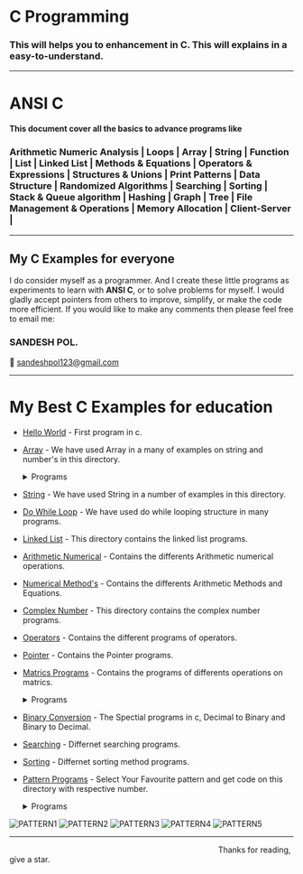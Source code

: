 # <h1><b>C Programming</b></h1>

<h3>This will helps you to enhancement in C. This will explains in a easy-to-understand.</h3>
<hr>

# ANSI C 

<h4> This document cover all the basics to advance programs like  </h4> 
<h3>
Arithmetic Numeric Analysis | Loops | Array | String | Function | List | Linked List | Methods & Equations | Operators & Expressions | Structures & Unions | Print Patterns | Data Structure | Randomized Algorithms | Searching | Sorting | Stack & Queue algorithm | Hashing | Graph | Tree | File Management & Operations | Memory Allocation | Client-Server |</h3>
<hr>

<h2>My C Examples for everyone </h2>

I do consider myself as a programmer. And I create these little programs as experiments to learn with <b>ANSI C</b>, or to solve problems for myself. 
I would gladly accept pointers from others to improve, simplify, or make the code more efficient. If you would like to make any comments then please feel free to email me:

<h3><b>SANDESH POL.</b></h3>

:email: sandeshpol123@gmail.com
<hr>

# My Best C Examples for education

- [Hello World](https://github.com/codewithsandy/C/blob/master/01.%20Hello%20World.c) - First program in c.
- [Array](https://github.com/codewithsandy/C/tree/master/Array) - We have used Array in a many of examples on string and number's in this directory.
   <details><summary> Programs</summary>
   
   - [1](https://github.com/codewithsandy/C/blob/master/Array/57.%20Add%20'n'%20numbers%20using%20array.c) - Add 'n' numbers using array.
   - [2](https://github.com/codewithsandy/C/blob/master/Array/104.%20%20palindrome%20of%20word%20using%20array.c) - Program to check the palindrome of word using array.
   - [3](https://github.com/codewithsandy/C/blob/master/Array/111.%20Arrange%20array%20in%20ascending%20order.c) - Program to arrange array numbers in ascending order.
   - [4](https://github.com/codewithsandy/C/blob/master/Array/113.%20Delete%20an%20element%20from%20array.c) - Program to delete an element from array.
   - [5](https://github.com/codewithsandy/C/blob/master/Array/117.%20Largest%20and%20Smallest%20number%20in%20array.c) - Program to find Largest and Smallest number in array.
   - [6](https://github.com/codewithsandy/C/blob/master/Array/118.%20reverse%20the%20array.c) - Program to reverse the array. <!-- 118 -->
   - [7](https://github.com/codewithsandy/C/blob/master/Array/119.%20insert%20an%20element%20in%20array.c) - Program to insert an element in array. <!-- 119 -->
   - [8](https://github.com/codewithsandy/C/blob/master/Array/114.%20Delete%20number%20from%20array.c) - Program to delete given number from array. <!-- 114 -->
 

- [String](https://github.com/codewithsandy/C/tree/master/String) - We have used String in a number of examples in this directory.
- [Do While Loop](https://github.com/codewithsandy/C/tree/master/Loop) - We have used do while looping structure in many programs.
- [Linked List](https://github.com/codewithsandy/C/graphs/traffic) - This directory contains the linked list programs.

- [Arithmetic Numerical](https://github.com/codewithsandy/C/tree/master/Arithmetic%20Numerical) - Contains the differents Arithmetic numerical operations.
- [Numerical Method's](https://github.com/codewithsandy/C/tree/master/Numerical%20Method's) - Contains the differents Arithmetic Methods and Equations.
- [Complex Number](https://github.com/codewithsandy/C/tree/master/Complex%20Number) - This directory contains the complex number programs.
- [Operators](https://github.com/codewithsandy/C/tree/master/Operators) - Contains the different programs of operators.
 
- [Pointer](https://github.com/codewithsandy/C/tree/master/Pointer) - Contains the Pointer programs.
- [Matrics Programs](https://github.com/codewithsandy/C/tree/master/Matrix) - Contains the programs of differents operations on matrics.
    <details><summary> Programs</summary>
   
   - [1](https://github.com/codewithsandy/C/blob/master/Matrix/110.%20Add%20two%20matrix.c) - Program to add two matrix.
   - [2](https://github.com/codewithsandy/C/blob/master/Matrix/112.%20matrix%20is%20sparse%20or%20not.c) - Program to check whether the matrix is sparse matrix or not.
   - [3](https://github.com/codewithsandy/C/blob/master/Matrix/115.%20Determinant%20of%202%C3%972%20matrix.c) - Program to calculate the determinant of 2×2 matrix.
   - [4](https://github.com/codewithsandy/C/blob/master/Matrix/116.%20Determinant%20of%203%C3%973%20matrix.c) - Program to calculate the determinant of 3×3 matrix.
   - [5](https://github.com/codewithsandy/C/blob/master/Matrix/122.%20Multiplication%20of%20two%20Matrices.c) - Program for Multiplication of two Matrices
   
- [Binary Conversion](https://github.com/codewithsandy/C/tree/master/Binary%20Conversion's) - The Spectial programs in c, Decimal to Binary and Binary to Decimal.

- [Searching](https://github.com/codewithsandy/C/tree/master/Search) - Differnet searching programs.
- [Sorting](https://github.com/codewithsandy/C/tree/master/Sort) - Differnet sorting method programs.

- [Pattern Programs](https://github.com/codewithsandy/C/tree/master/Pattern) - Select Your Favourite pattern and get code on this directory with respective number.
   <details><summary> Programs </summary>
   
   - [21](https://github.com/codewithsandy/C/blob/master/Pattern/21.%20Half%20Pyramid%20of%20star.c) - Program for Half Pyramid of *.
   - [22](https://github.com/codewithsandy/C/blob/master/Pattern/22.%20Half%20inverted%20pyramid%20of%20star.c) - Program for Half Inverted Pyramid of *
   - [23](https://github.com/codewithsandy/C/blob/master/Pattern/23.%20Full%20Pyramid%20of%20star.c) - Program for Full Pyramid of *
   - [24](https://github.com/codewithsandy/C/blob/master/Pattern/24.%20Half%20pyramid%20of%20number.c) - Program for half pyramid of  numbers.
   - [25](https://github.com/codewithsandy/C/blob/master/Pattern/25.%20Half%20pyramid%20of%20reverse%20number.c) - Program for Half pyramid of reverse number. 
   - [26](https://github.com/codewithsandy/C/blob/master/Pattern/26.%20Half%20pyramid%20of%20alphabet.c) - Program  for patterns of half alphabets
   - [27](https://github.com/codewithsandy/C/blob/master/Pattern/27.%20Pattern%20(1%2C121%2C12321)%20format.c) - Program  for patterns of numbers
   - [28](https://github.com/codewithsandy/C/blob/master/Pattern/28.%20Half%20Pyramid%20of%20Binart%20digit.c) - Pattern of half pyramid of binary digit
   - [29](https://github.com/codewithsandy/C/blob/master/Pattern/29.%20Half%20pyramid%20inverted%20no.c) - Pattern half pyramid of inverted number
   - [30](https://github.com/codewithsandy/C/blob/master/Pattern/30.%20Reverse%20half-pyramid%20of%20num.c) - Pattern reverse half pyramid of number
   - [31](https://github.com/codewithsandy/C/blob/master/Pattern/31.%20Dis-joint%20number%20pyramid%20.c) - Program for Disjoint Pyramid Pattern of number
   - [32](https://github.com/codewithsandy/C/blob/master/Pattern/32.%20Floyd's%20triangle.c) - Program for pyramid of Floyd's triangle
   - [33](https://github.com/codewithsandy/C/blob/master/Pattern/33.%20Pyramid%20of%20star.c) - Program for Pyramid of star
   - [34](https://github.com/codewithsandy/C/blob/master/Pattern/34.%20Pyramid%20star_A_star.c) - Program for Pyramid pattern.
   - [35](https://github.com/codewithsandy/C/blob/master/Pattern/35.%20Pyramid%201-9%20number.c) - Pattern for Number Pyramid.
   - [36](https://github.com/codewithsandy/C/blob/master/Pattern/36.%20Pascal%20triangle.c) - Program for pyramid of Pascal triangle
   - [37](https://github.com/codewithsandy/C/blob/master/Pattern/37.%20Pascal%20triangle(without%20function).c) - Pascal triangle without using function.
   - [38](https://github.com/codewithsandy/C/blob/master/Pattern/38.%20Pascal%20triangle(1%2C121).c) - Program for Pascal triangle 2.
   - [39](https://github.com/codewithsandy/C/blob/master/Pattern/39.%20Half%20Pyramid(number%2Calphabet).c) - Program for Pyramid of Number Alphabet Pattern.
   - [40](https://github.com/codewithsandy/C/blob/master/Pattern/40.%20Star%20diamond.c) - Diamond Pattern.
   - [41](https://github.com/codewithsandy/C/blob/master/Pattern/41.%20Num%20Diamond.c) - Program for Number Diamond Pattern.
   - [42](https://github.com/codewithsandy/C/blob/master/Pattern/42.%20Diamond%20(1%2C222).c) - Program for Diamond of Numbers Pattern.
   - [43](https://github.com/codewithsandy/C/blob/master/Pattern/43.%20Diamond%20star%20outline.c) - Program for pattern of diamond star outline.
   - [44](https://github.com/codewithsandy/C/blob/master/Pattern/44.%20Hollow%20Diamond.c) - Program for pattern of Hollow Diamond
   - [45](https://github.com/codewithsandy/C/blob/master/Pattern/45.%20Hollow%20Square.c) - Program for pattern of Hollow Square.
   - [46](https://github.com/codewithsandy/C/blob/master/Pattern/46.%20Hourglass%20Pattern.c) - Program for pattern of  Hourglass 
   - [47](https://github.com/codewithsandy/C/blob/master/Pattern/47.%20Nested%20Star-Hash%20Pyramid.c) - Nested Star-Hash Pyramid.
   - [48](https://github.com/codewithsandy/C/blob/master/Pattern/48.%20Reverse%20star%20pyramid.c) - Program for Reverse star pyramid.
   - [49](https://github.com/codewithsandy/C/blob/master/Pattern/49.%20Rhombus%20Pattern.c) - Program for Rhombus Pattern.
   - [50](https://github.com/codewithsandy/C/blob/master/Pattern/50.%20Square%20kite%20pattern.c) - Program for Square kite pattern.
   - [51](https://github.com/codewithsandy/C/blob/master/Pattern/51.%20Triangle%20with%20only%20border.c) - Program for Triangle with only border
   - [124](https://github.com/codewithsandy/C/blob/master/Pattern/124.%20Numerical%20Spiral%20Pattern.c) - Program for Numerical Spiral Pattern.
   - [128](https://github.com/codewithsandy/C/blob/master/Pattern/128.%20Half%20Pyramid%20Pattern(1%2C%2032%2C%20456).c) - Program for Pattern.
   - [129](https://github.com/codewithsandy/C/blob/master/Pattern/129.%20half%20Pattern(1%2C%208%202%2C14%209%203).c) - Program for Pattern.
   - [130](https://github.com/codewithsandy/C/blob/master/Pattern/130.%20Swastika%20pattern.c) - Program for Swastika pattern.
   - [131](https://github.com/codewithsandy/C/blob/master/Pattern/131.%20H%20pattern.c) - Program for H pattern
   - [132](https://github.com/codewithsandy/C/blob/master/Pattern/132.%20Diamond%204%20Pattern.c) - Program for @
 
![PATTERN1](https://user-images.githubusercontent.com/80276013/117767122-1ede2400-b24e-11eb-8fed-b4b361c14f69.png)
![PATTERN2](https://user-images.githubusercontent.com/80276013/117767135-24d40500-b24e-11eb-9489-5e33ab3ae48e.png)
![PATTERN3](https://user-images.githubusercontent.com/80276013/117767156-2ac9e600-b24e-11eb-97bb-5c3f70e56e0f.png)
![PATTERN4](https://user-images.githubusercontent.com/80276013/117767170-2f8e9a00-b24e-11eb-9c57-8f73e73fedd1.png)
![PATTERN5](https://user-images.githubusercontent.com/80276013/117767187-32898a80-b24e-11eb-8d91-37d301ff76be.png)
<hr>
&nbsp&nbsp&nbsp&nbsp&nbsp&nbsp &nbsp&nbsp&nbsp&nbsp&nbsp&nbsp&nbsp &nbsp&nbsp&nbsp&nbsp&nbsp&nbsp&nbsp&nbsp &nbsp&nbsp&nbsp&nbsp&nbsp&nbsp&nbsp&nbsp&nbsp&nbsp&nbsp&nbsp&nbsp&nbsp&nbsp&nbsp &nbsp&nbsp&nbsp&nbsp&nbsp&nbsp&nbsp&nbsp&nbsp&nbsp&nbsp&nbsp&nbsp&nbsp &nbsp&nbsp&nbsp&nbsp&nbsp&nbsp&nbsp &nbsp&nbsp&nbsp&nbsp&nbsp&nbsp&nbsp &nbsp&nbsp&nbsp&nbsp&nbsp&nbsp&nbsp&nbsp&nbsp&nbsp&nbsp&nbsp&nbsp&nbsp&nbsp&nbsp&nbsp&nbsp&nbsp&nbsp&nbsp Thanks for reading, give a star.

